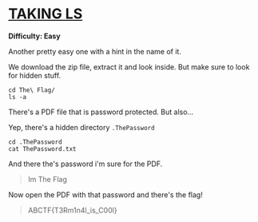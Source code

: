 # [TAKING LS](https://ctflearn.com/problems/103)

**Difficulty: Easy**

Another pretty easy one with a hint in the name of it.

We download the zip file, extract it and look inside. But make sure to look for hidden stuff.

`cd The\ Flag/`  
`ls -a`

There's a PDF file that is password protected. But also...

Yep, there's a hidden directory `.ThePassword`

`cd .ThePassword`  
`cat ThePassword.txt`

And there the's password i'm sure for the PDF.

> Im The Flag

Now open the PDF with that password and there's the flag!

> ABCTF{T3Rm1n4l_is_C00l}

